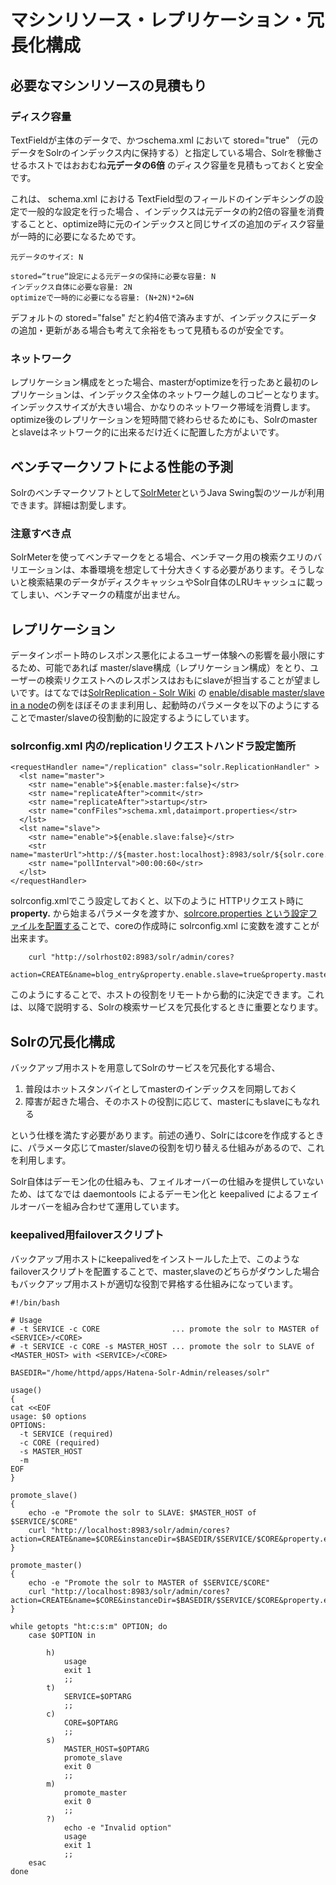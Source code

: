 # マシンリソース・レプリケーション・冗長化構成
## 必要なマシンリソースの見積もり
### ディスク容量
TextFieldが主体のデータで、かつschema.xml において stored="true" （元のデータをSolrのインデックス内に保持する）と指定している場合、Solrを稼働させるホストではおおむね**元データの6倍** のディスク容量を見積もっておくと安全です。

これは、 schema.xml における TextField型のフィールドのインデキシングの設定で一般的な設定を行った場合
、インデックスは元データの約2倍の容量を消費することと、optimize時に元のインデックスと同じサイズの追加のディスク容量が一時的に必要になるためです。 

    元データのサイズ: N 

    stored=“true“設定による元データの保持に必要な容量: N
    インデックス自体に必要な容量: 2N
    optimizeで一時的に必要になる容量: (N+2N)*2=6N

デフォルトの stored="false" だと約4倍で済みますが、インデックスにデータの追加・更新がある場合も考えて余裕をもって見積もるのが安全です。

### ネットワーク
レプリケーション構成をとった場合、masterがoptimizeを行ったあと最初のレプリケーションは、インデックス全体のネットワーク越しのコピーとなります。インデックスサイズが大きい場合、かなりのネットワーク帯域を消費します。optimize後のレプリケーションを短時間で終わらせるためにも、Solrのmasterとslaveはネットワーク的に出来るだけ近くに配置した方がよいです。

## ベンチマークソフトによる性能の予測

Solrのベンチマークソフトとして[SolrMeter](http://code.google.com/p/solrmeter/)というJava Swing製のツールが利用できます。詳細は割愛します。

### 注意すべき点

SolrMeterを使ってベンチマークをとる場合、ベンチマーク用の検索クエリのバリエーションは、本番環境を想定して十分大きくする必要があります。そうしないと検索結果のデータがディスクキャッシュやSolr自体のLRUキャッシュに載ってしまい、ベンチマークの精度が出ません。

## レプリケーション
データインポート時のレスポンス悪化によるユーザー体験への影響を最小限にするため、可能であれば master/slave構成（レプリケーション構成）をとり、ユーザーの検索リクエストへのレスポンスはおもにslaveが担当することが望ましいです。はてなでは[SolrReplication - Solr Wiki](http://wiki.apache.org/solr/SolrReplication) の [enable/disable master/slave in a node](http://wiki.apache.org/solr/SolrReplication#enable.2BAC8-disable_master.2BAC8-slave_in_a_node)の例をほぼそのまま利用し、起動時のパラメータを以下のようにすることでmaster/slaveの役割動的に設定するようにしています。

### solrconfig.xml 内の/replicationリクエストハンドラ設定箇所

    <requestHandler name="/replication" class="solr.ReplicationHandler" >
      <lst name="master">
        <str name="enable">${enable.master:false}</str>
        <str name="replicateAfter">commit</str>
        <str name="replicateAfter">startup</str>
        <str name="confFiles">schema.xml,dataimport.properties</str>
      </lst>
      <lst name="slave">
        <str name="enable">${enable.slave:false}</str>
        <str name="masterUrl">http://${master.host:localhost}:8983/solr/${solr.core.name}/replication</str>
        <str name="pollInterval">00:00:60</str>
      </lst>
    </requestHandler>

solrconfig.xmlでこう設定しておくと、以下のように HTTPリクエスト時に **property.** から始まるパラメータを渡すか、[solrcore.properties という設定ファイルを配置する](http://wiki.apache.org/solr/SolrConfigXml#System_property_substitution)ことで、coreの作成時に solrconfig.xml に変数を渡すことが出来ます。

        curl "http://solrhost02:8983/solr/admin/cores?
          action=CREATE&name=blog_entry&property.enable.slave=true&property.master.host=solrhost01"

このようにすることで、ホストの役割をリモートから動的に決定できます。これは、以降で説明する、Solrの検索サービスを冗長化するときに重要となります。

##  Solrの冗長化構成
バックアップ用ホストを用意してSolrのサービスを冗長化する場合、

1. 普段はホットスタンバイとしてmasterのインデックスを同期しておく
2. 障害が起きた場合、そのホストの役割に応じて、masterにもslaveにもなれる
 
という仕様を満たす必要があります。前述の通り、Solrにはcoreを作成するときに、パラメータ応じてmaster/slaveの役割を切り替える仕組みがあるので、これを利用します。

Solr自体はデーモン化の仕組みも、フェイルオーバーの仕組みを提供していないため、はてなでは daemontools によるデーモン化と keepalived によるフェイルオーバーを組み合わせて運用しています。

### keepalived用failoverスクリプト 
バックアップ用ホストにkeepalivedをインストールした上で、このようなfailoverスクリプトを配置することで、master,slaveのどちらがダウンした場合もバックアップ用ホストが適切な役割で昇格する仕組みになっています。

    #!/bin/bash
    
    # Usage
    # -t SERVICE -c CORE                ... promote the solr to MASTER of <SERVICE>/<CORE>
    # -t SERVICE -c CORE -s MASTER_HOST ... promote the solr to SLAVE of <MASTER_HOST> with <SERVICE>/<CORE>

    BASEDIR="/home/httpd/apps/Hatena-Solr-Admin/releases/solr"

    usage()
    {
    cat <<EOF
    usage: $0 options
    OPTIONS:
      -t SERVICE (required)
      -c CORE (required)
      -s MASTER_HOST
      -m
    EOF
    }
    
    promote_slave()
    {
        echo -e "Promote the solr to SLAVE: $MASTER_HOST of $SERVICE/$CORE"
        curl "http://localhost:8983/solr/admin/cores?action=CREATE&name=$CORE&instanceDir=$BASEDIR/$SERVICE/$CORE&property.enable.slave=true&property.master.host=$MASTER_HOST"
    }

    promote_master()
    {
        echo -e "Promote the solr to MASTER of $SERVICE/$CORE"
        curl "http://localhost:8983/solr/admin/cores?action=CREATE&name=$CORE&instanceDir=$BASEDIR/$SERVICE/$CORE&property.enable.master=true"
    }
    
    while getopts "ht:c:s:m" OPTION; do
        case $OPTION in
    
            h)
                usage
                exit 1
                ;;
            t)
                SERVICE=$OPTARG
                ;;
            c)
                CORE=$OPTARG
                ;;
            s)
                MASTER_HOST=$OPTARG
                promote_slave
                exit 0
                ;;
            m)
                promote_master
                exit 0
                ;;
            ?)
                echo -e "Invalid option"
                usage
                exit 1
                ;;
        esac
    done
